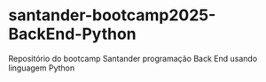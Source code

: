 # santander-bootcamp2025-BackEnd-Python
Repositório do bootcamp Santander programação Back End usando linguagem Python
